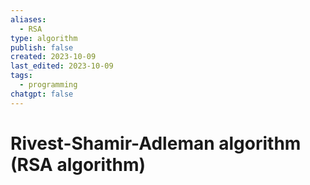 ```yaml
---
aliases:
  - RSA
type: algorithm
publish: false
created: 2023-10-09
last_edited: 2023-10-09
tags:
  - programming
chatgpt: false
---
```

# Rivest-Shamir-Adleman algorithm (RSA algorithm)